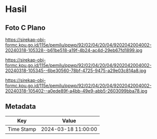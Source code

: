 # Hasil

## Foto C Plano

https://sirekap-obj-formc.kpu.go.id/115e/pemilu/ppwp/92/02/04/20/04/9202042004002-20240318-105328--b61be518-a19f-4b24-ac4d-29eb67fd1899.jpg

https://sirekap-obj-formc.kpu.go.id/115e/pemilu/ppwp/92/02/04/20/04/9202042004002-20240318-105345--6be30560-78bf-4725-9475-a29e03c814a8.jpg

https://sirekap-obj-formc.kpu.go.id/115e/pemilu/ppwp/92/02/04/20/04/9202042004002-20240318-105402--a0ede89f-a4bb-49e9-abb5-2603099bba78.jpg


## Metadata

| Key        | Value               |
| ---------- | ------------------- |
| Time Stamp | 2024-03-18 11:00:00 |



